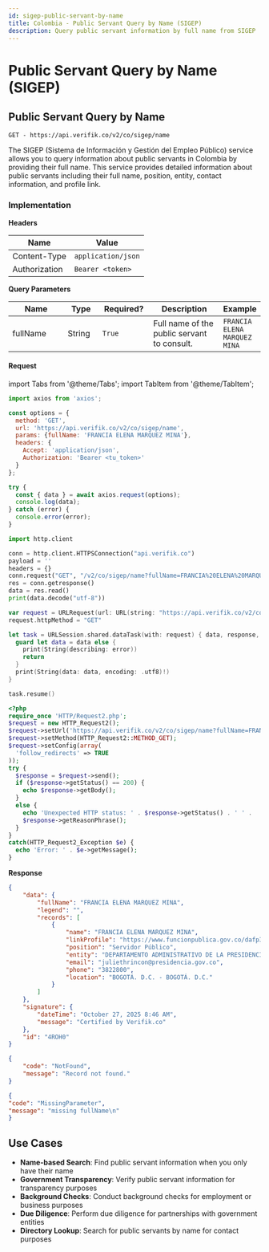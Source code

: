 ```yaml
---
id: sigep-public-servant-by-name
title: Colombia - Public Servant Query by Name (SIGEP)
description: Query public servant information by full name from SIGEP
---
```


# Public Servant Query by Name (SIGEP)

## Public Servant Query by Name

`GET - https://api.verifik.co/v2/co/sigep/name`

The SIGEP (Sistema de Información y Gestión del Empleo Público) service allows you to query information about public servants in Colombia by providing their full name. This service provides detailed information about public servants including their full name, position, entity, contact information, and profile link.

### Implementation

**Headers**

| Name          | Value              |
| ------------- | ------------------ |
| Content-Type  | `application/json` |
| Authorization | `Bearer <token>`   |

**Query Parameters**

<table><thead><tr><th width="186">Name</th><th width="82">Type</th><th width="109">Required?</th><th width="236">Description</th><th>Example</th></tr></thead><tbody><tr><td>fullName</td><td>String</td><td><code>True</code></td><td>Full name of the public servant to consult.</td><td><code>FRANCIA ELENA MARQUEZ MINA</code></td></tr></tbody></table>

#### Request

import Tabs from '@theme/Tabs';
import TabItem from '@theme/TabItem';

<Tabs>
<TabItem value="javascript" label="JavaScript">

```javascript
import axios from 'axios';

const options = {
  method: 'GET',
  url: 'https://api.verifik.co/v2/co/sigep/name',
  params: {fullName: 'FRANCIA ELENA MARQUEZ MINA'},
  headers: {
    Accept: 'application/json',
    Authorization: 'Bearer <tu_token>'
  }
};

try {
  const { data } = await axios.request(options);
  console.log(data);
} catch (error) {
  console.error(error);
}
```

</TabItem>
<TabItem value="python" label="Python">

```python
import http.client

conn = http.client.HTTPSConnection("api.verifik.co")
payload = ''
headers = {}
conn.request("GET", "/v2/co/sigep/name?fullName=FRANCIA%20ELENA%20MARQUEZ%20MINA", payload, headers)
res = conn.getresponse()
data = res.read()
print(data.decode("utf-8"))
```

</TabItem>
<TabItem value="swift" label="Swift">

```swift
var request = URLRequest(url: URL(string: "https://api.verifik.co/v2/co/sigep/name?fullName=FRANCIA%20ELENA%20MARQUEZ%20MINA")!,timeoutInterval: Double.infinity)
request.httpMethod = "GET"

let task = URLSession.shared.dataTask(with: request) { data, response, error in 
  guard let data = data else {
    print(String(describing: error))
    return
  }
  print(String(data: data, encoding: .utf8)!)
}

task.resume()

```

</TabItem>
<TabItem value="php" label="PHP">

```php
<?php
require_once 'HTTP/Request2.php';
$request = new HTTP_Request2();
$request->setUrl('https://api.verifik.co/v2/co/sigep/name?fullName=FRANCIA%20ELENA%20MARQUEZ%20MINA');
$request->setMethod(HTTP_Request2::METHOD_GET);
$request->setConfig(array(
  'follow_redirects' => TRUE
));
try {
  $response = $request->send();
  if ($response->getStatus() == 200) {
    echo $response->getBody();
  }
  else {
    echo 'Unexpected HTTP status: ' . $response->getStatus() . ' ' .
    $response->getReasonPhrase();
  }
}
catch(HTTP_Request2_Exception $e) {
  echo 'Error: ' . $e->getMessage();
}
```

</TabItem>
</Tabs>

**Response**

<Tabs>
<TabItem value="200" label="200">

```json
{
    "data": {
        "fullName": "FRANCIA ELENA MARQUEZ MINA",
        "legend": "",
        "records": [
            {
                "name": "FRANCIA ELENA MARQUEZ MINA",
                "linkProfile": "https://www.funcionpublica.gov.co/dafpIndexerBHV/hvSigep/detallarHV/S4588442-0018-4",
                "position": "Servidor Público",
                "entity": "DEPARTAMENTO ADMINISTRATIVO DE LA PRESIDENCIA DE LA REPUBLICA",
                "email": "juliethrincon@presidencia.gov.co",
                "phone": "3822800",
                "location": "BOGOTÁ. D.C. - BOGOTÁ. D.C."
            }
        ]
    },
    "signature": {
        "dateTime": "October 27, 2025 8:46 AM",
        "message": "Certified by Verifik.co"
    },
    "id": "4ROH0"
}
```

</TabItem>
<TabItem value="404" label="404">

```json
{
    "code": "NotFound",
    "message": "Record not found."
}
```

</TabItem>
<TabItem value="409" label="409 (Missing Parameters)">

```json
{
"code": "MissingParameter",
"message": "missing fullName\n"
}
```

</TabItem>
</Tabs>

## Use Cases

- **Name-based Search**: Find public servant information when you only have their name
- **Government Transparency**: Verify public servant information for transparency purposes
- **Background Checks**: Conduct background checks for employment or business purposes
- **Due Diligence**: Perform due diligence for partnerships with government entities
- **Directory Lookup**: Search for public servants by name for contact purposes

